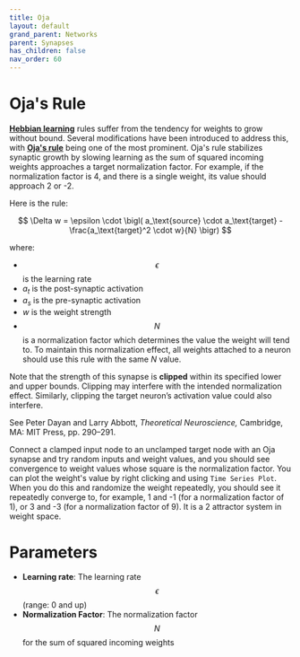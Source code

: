 ```yaml
---
title: Oja
layout: default
grand_parent: Networks
parent: Synapses
has_children: false
nav_order: 60
---
```


# Oja's Rule

**[Hebbian learning](https://en.wikipedia.org/wiki/Hebbian_theory)** rules suffer from the tendency for weights to grow without bound. Several modifications have been introduced to address this, with **[Oja's rule](https://en.wikipedia.org/wiki/Oja%27s_rule)** being one of the most prominent.  Oja's rule stabilizes synaptic growth by slowing learning as the sum of squared incoming weights approaches a target normalization factor. For example, if the normalization factor is 4, and there is a single weight, its value should approach 2 or -2.

Here is the rule:

$$
\Delta w = \epsilon \cdot \bigl( a_\text{source}  \cdot a_\text{target} - \frac{a_\text{target}^2 \cdot w}{N} \bigr)
$$  


where:  
- $$\epsilon$$ is the learning rate
- *a<sub>t</sub>* is the post-synaptic activation  
- *a<sub>s</sub>* is the pre-synaptic activation  
- *w* is the weight strength  
- $$N$$ is a normalization factor which determines the value the weight will tend to. To maintain this normalization effect, all weights attached to a neuron should use this rule with the same *N* value.

Note that the strength of this synapse is **clipped** within its specified lower and upper bounds. Clipping may interfere with the intended normalization effect. Similarly, clipping the target neuron’s activation value could also interfere.

See Peter Dayan and Larry Abbott, *Theoretical Neuroscience,* Cambridge, MA: MIT Press, pp. 290–291.

Connect a clamped input node to an unclamped target node with an Oja synapse and try random inputs and weight values, and you should see convergence to weight values whose square is the normalization factor. You can plot the weight's value by right clicking and using `Time Series Plot`. When you do this and randomize the weight repeatedly, you should see it repeatedly converge to, for example, 1 and -1 (for a normalization factor of 1), or 3 and -3 (for a normalization factor of 9). It is a 2 attractor system in weight space. 

# Parameters
- **Learning rate**: The learning rate $$\epsilon$$ (range: 0 and up)
- **Normalization Factor**: The normalization factor $$N$$ for the sum of squared incoming weights
